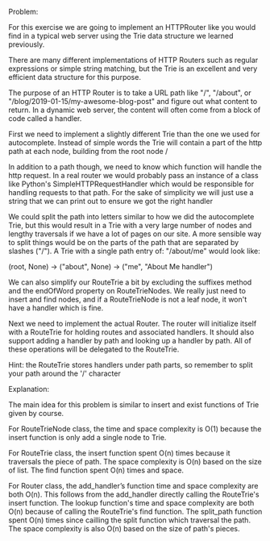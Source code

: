 Problem:

For this exercise we are going to implement an HTTPRouter like you would find in a typical web server using the Trie data structure we learned previously.

There are many different implementations of HTTP Routers such as regular expressions or simple string matching, but the Trie is an excellent and very efficient data structure for this purpose.

The purpose of an HTTP Router is to take a URL path like "/", "/about", or "/blog/2019-01-15/my-awesome-blog-post" and figure out what content to return. In a dynamic web server, the content will often come from a block of code called a handler.

First we need to implement a slightly different Trie than the one we used for autocomplete. Instead of simple words the Trie will contain a part of the http path at each node, building from the root node /

In addition to a path though, we need to know which function will handle the http request. In a real router we would probably pass an instance of a class like Python's SimpleHTTPRequestHandler which would be responsible for handling requests to that path. For the sake of simplicity we will just use a string that we can print out to ensure we got the right handler

We could split the path into letters similar to how we did the autocomplete Trie, but this would result in a Trie with a very large number of nodes and lengthy traversals if we have a lot of pages on our site. A more sensible way to split things would be on the parts of the path that are separated by slashes ("/"). A Trie with a single path entry of: "/about/me" would look like:

(root, None) -> ("about", None) -> ("me", "About Me handler")

We can also simplify our RouteTrie a bit by excluding the suffixes method and the endOfWord property on RouteTrieNodes. We really just need to insert and find nodes, and if a RouteTrieNode is not a leaf node, it won't have a handler which is fine.

Next we need to implement the actual Router. The router will initialize itself with a RouteTrie for holding routes and associated handlers. It should also support adding a handler by path and looking up a handler by path. All of these operations will be delegated to the RouteTrie.

Hint: the RouteTrie stores handlers under path parts, so remember to split your path around the '/' character

Explanation:

The main idea for this problem is similar to insert and exist functions
of Trie given by course.

For RouteTrieNode class, the time and space complexity is O(1) because the insert
function is only add a single node to Trie.

For RouteTrie class, the insert function spent O(n) times because
it traversals the piece of path. The space complexity is O(n) based on the size
of list. The find function spent O(n) times and space.

For Router class, the add_handler’s function time and space complexity are both O(n).
This follows from the add_handler directly calling the RouteTrie's insert function.
The lookup function's time and space complexity are both O(n) because of calling
the RouteTrie's find function. The split_path function spent O(n) times
since cailling the split function which traversal the path. The space complexity
is also O(n) based on the size of path's pieces.
